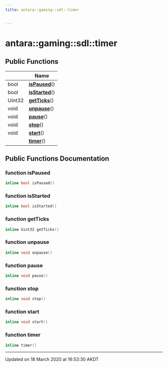 ```yaml
---
title: antara::gaming::sdl::timer


---
```


# antara::gaming::sdl::timer















## Public Functions

|                | Name           |
| -------------- | -------------- |
| bool | **[isPaused](Classes/classantara_1_1gaming_1_1sdl_1_1timer.md#function-ispaused)**()  |
| bool | **[isStarted](Classes/classantara_1_1gaming_1_1sdl_1_1timer.md#function-isstarted)**()  |
| Uint32 | **[getTicks](Classes/classantara_1_1gaming_1_1sdl_1_1timer.md#function-getticks)**()  |
| void | **[unpause](Classes/classantara_1_1gaming_1_1sdl_1_1timer.md#function-unpause)**()  |
| void | **[pause](Classes/classantara_1_1gaming_1_1sdl_1_1timer.md#function-pause)**()  |
| void | **[stop](Classes/classantara_1_1gaming_1_1sdl_1_1timer.md#function-stop)**()  |
| void | **[start](Classes/classantara_1_1gaming_1_1sdl_1_1timer.md#function-start)**()  |
|  | **[timer](Classes/classantara_1_1gaming_1_1sdl_1_1timer.md#function-timer)**()  |












## Public Functions Documentation

### function isPaused

```cpp
inline bool isPaused()
```




























### function isStarted

```cpp
inline bool isStarted()
```




























### function getTicks

```cpp
inline Uint32 getTicks()
```




























### function unpause

```cpp
inline void unpause()
```




























### function pause

```cpp
inline void pause()
```




























### function stop

```cpp
inline void stop()
```




























### function start

```cpp
inline void start()
```




























### function timer

```cpp
inline timer()
```


































-------------------------------

Updated on 18 March 2020 at 16:53:30 AKDT